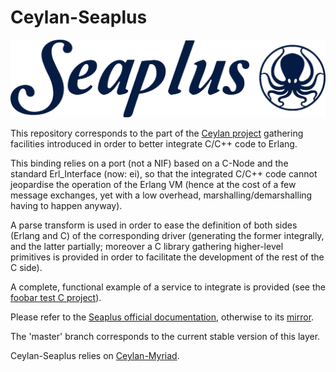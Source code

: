 # Ceylan-Seaplus

![](/doc/seaplus-title.png)


This repository corresponds to the part of the [Ceylan project](https://github.com/Olivier-Boudeville/Ceylan) gathering facilities introduced in order to better integrate C/C++ code to Erlang.

This binding relies on a port (not a NIF) based on a C-Node and the standard Erl_Interface (now: ei), so that the integrated C/C++ code cannot jeopardise the operation of the Erlang VM (hence at the cost of a few message exchanges, yet with a low overhead, marshalling/demarshalling having to happen anyway).

A parse transform is used in order to ease the definition of both sides (Erlang and C) of the corresponding driver (generating the former integrally, and the latter partially; moreover a C library gathering higher-level primitives is provided in order to facilitate the development of the rest of the C side).

A complete, functional example of a service to integrate is provided (see the [foobar test C project](https://github.com/Olivier-Boudeville/Ceylan-Seaplus/tree/master/tests/c-test/foobar)).

Please refer to the [Seaplus official documentation](http://seaplus.esperide.org), otherwise to its [mirror](http://olivier-boudeville.github.io/Ceylan-Seaplus/).

The 'master' branch corresponds to the current stable version of this layer.

Ceylan-Seaplus relies on [Ceylan-Myriad](https://github.com/Olivier-Boudeville/Ceylan-Myriad).
